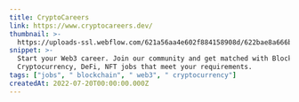 ```yaml
---
title: CryptoCareers
link: https://www.cryptocareers.dev/
thumbnail: >-
  https://uploads-ssl.webflow.com/621a56aa4e602f884158908d/622bae8a666b5c297260aa31_cryptocareers_dev_webclib.png
snippet: >-
  Start your Web3 career. Join our community and get matched with Blockchain,
  Cryptocurrency, DeFi, NFT jobs that meet your requirements.
tags: ["jobs", " blockchain", " web3", " cryptocurrency"]
createdAt: 2022-07-20T00:00:00.000Z
---
```

